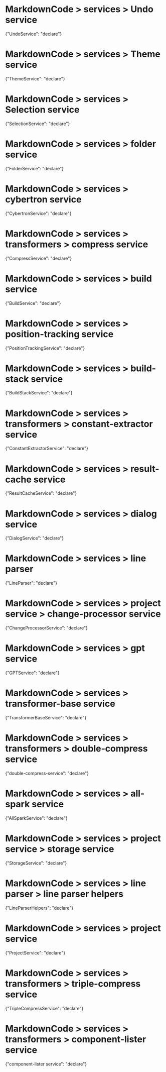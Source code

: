 # MarkdownCode > services > Undo service
{"UndoService": "declare"}
# MarkdownCode > services > Theme service
{"ThemeService": "declare"}
# MarkdownCode > services > Selection service
{"SelectionService": "declare"}
# MarkdownCode > services > folder service
{"FolderService": "declare"}
# MarkdownCode > services > cybertron service
{"CybertronService": "declare"}
# MarkdownCode > services > transformers > compress service
{"CompressService": "declare"}
# MarkdownCode > services > build service
{"BuildService": "declare"}
# MarkdownCode > services > position-tracking service
{"PositionTrackingService": "declare"}
# MarkdownCode > services > build-stack service
{"BuildStackService": "declare"}
# MarkdownCode > services > transformers > constant-extractor service
{"ConstantExtractorService": "declare"}
# MarkdownCode > services > result-cache service
{"ResultCacheService": "declare"}
# MarkdownCode > services > dialog service
{"DialogService": "declare"}
# MarkdownCode > services > line parser
{"LineParser": "declare"}
# MarkdownCode > services > project service > change-processor service
{"ChangeProcessorService": "declare"}
# MarkdownCode > services > gpt service
{"GPTService": "declare"}
# MarkdownCode > services > transformer-base service
{"TransformerBaseService": "declare"}
# MarkdownCode > services > transformers > double-compress service
{"double-compress-service": "declare"}
# MarkdownCode > services > all-spark service
{"AllSparkService": "declare"}
# MarkdownCode > services > project service > storage service
{"StorageService": "declare"}
# MarkdownCode > services > line parser > line parser helpers
{"LineParserHelpers": "declare"}
# MarkdownCode > services > project service
{"ProjectService": "declare"}
# MarkdownCode > services > transformers > triple-compress service
{"TripleCompressService": "declare"}
# MarkdownCode > services > transformers > component-lister service
{"component-lister service": "declare"}
